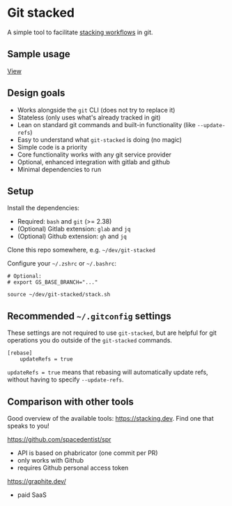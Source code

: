 # Git stacked

A simple tool to facilitate [stacking workflows](https://www.stacking.dev/) in git.

## Sample usage

[View](https://github.com/raymondji/git-stacked/blob/main/test-output-golden.txt)

## Design goals

- Works alongside the `git` CLI (does not try to replace it)
- Stateless (only uses what's already tracked in git)
- Lean on standard git commands and built-in functionality (like `--update-refs`)
- Easy to understand what `git-stacked` is doing (no magic)
- Simple code is a priority
- Core functionality works with any git service provider
- Optional, enhanced integration with gitlab and github
- Minimal dependencies to run
  
## Setup

Install the dependencies:
- Required: `bash` and `git` (>= 2.38)
- (Optional) Gitlab extension: `glab` and `jq`
- (Optional) Github extension: `gh` and `jq`

Clone this repo somewhere, e.g. `~/dev/git-stacked`

Configure your `~/.zshrc` or `~/.bashrc`:
```
# Optional:
# export GS_BASE_BRANCH="..."

source ~/dev/git-stacked/stack.sh
```

## Recommended `~/.gitconfig` settings

These settings are not required to use `git-stacked`, but are helpful for git operations you do outside of the `git-stacked` commands.

```
[rebase]
    updateRefs = true
```

`updateRefs = true` means that rebasing will automatically update refs, without having to specify `--update-refs`.

## Comparison with other tools

Good overview of the available tools: https://stacking.dev. Find one that speaks to you!

https://github.com/spacedentist/spr
- API is based on phabricator (one commit per PR)
- only works with Github
- requires Github personal access token

https://graphite.dev/
- paid SaaS
